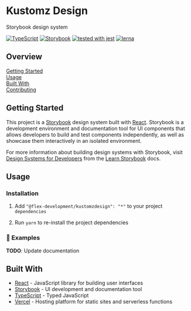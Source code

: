 # Kustomz Design

Storybook design system

[![TypeScript](https://badgen.net/badge/-/typescript?icon=typescript&label)](https://www.typescriptlang.org/)
[![Storybook](https://cdn.jsdelivr.net/gh/storybookjs/brand@master/badge/badge-storybook.svg)](https://storybook.js.org/)
[![tested with jest](https://img.shields.io/badge/tested_with-jest-99424f.svg)](https://github.com/facebook/jest)
[![lerna](https://img.shields.io/badge/maintained%20with-lerna-cc00ff.svg)](https://lerna.js.org/)

## Overview

[Getting Started](#getting-started)  
[Usage](#usage)  
[Built With](#built-with)  
[Contributing](docs/CONTRIBUTING.md)

## Getting Started

This project is a [Storybook](https://storybook.js.org/docs/react) design system
built with [React](https://reactjs.org). Storybook is a development environment
and documentation tool for UI components that allows developers to build and
test components independently, as well as showcase them interactively in an
isolated environment.

For more information about building design systems with Storybook, visit
[Design Systems for Developers](https://www.learnstorybook.com/design-systems-for-developers)
from the [Learn Storybook](https://www.learnstorybook.com) docs.

## Usage

### Installation

1. Add `"@flex-development/kustomzdesign": "*"` to your project `dependencies`

2. Run `yarn` to re-install the project dependencies

### 🚧 Examples

**TODO**: Update documentation

## Built With

- [React][1] - JavaScript library for building user interfaces
- [Storybook][2] - UI development and documentation tool
- [TypeScript][3] - Typed JavaScript
- [Vercel][4] - Hosting platform for static sites and serverless functions

[1]: https://reactjs.org/
[2]: https://storybook.js.org/
[3]: https://www.typescriptlang.org/
[4]: https://vercel.com/
